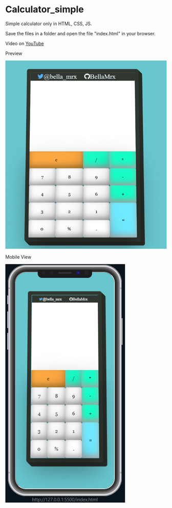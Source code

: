 # Calculator_simple
 Simple calculator only in HTML, CSS, JS.

 Save the files in a folder and open the file "index.html" in your browser.

 Video on [YouTube](https://www.youtube.com/watch?v=PM42U617eK0)

Preview

![Preview](Images/PreviewCalculator.PNG)


Mobile View

![Preview](Images/PreviewCalculatorMobile.PNG)
